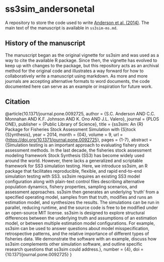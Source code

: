 # ss3sim_andersonetal

A repository to store the code used to write
[Anderson et al. (2014)](https://journals.plos.org/plosone/article?id=10.1371/journal.pone.0092725).
The main text of the manuscript is available in `ss3sim-ms.md`.

## History of the manuscript

The manuscript began as the original vignette for ss3sim and was used as a way
to cite the available R package. Since then, the vignette has evolved to keep
up with changes to the package, but this repository acts as an archival method
for the original code and illustrates a way forward for how to
collaboratively write a manuscript using markdown.
As more and more journals are accepting alternative formats to word documents,
the code documented here can serve as an example or inspiration for future work.

## Citation
@article{10.1371/journal.pone.0092725,
author = {S.C. Anderson AND C.C. Monnahan AND K.F. Johnson AND K. Ono AND J.L. Valero},
journal = {PLOS ONE},
publisher = {Public Library of Science},
title = {ss3sim: An {R} Package for Fisheries Stock Assessment Simulation with {S}tock {S}ynthesis},
year = 2014,
month = {04},
volume = 9,
url = {https://doi.org/10.1371/journal.pone.0092725},
pages = {1-7},
abstract = {Simulation testing is an important approach to evaluating fishery stock assessment methods. In the last decade, the fisheries stock assessment modeling framework Stock Synthesis (SS3) has become widely used around the world. However, there lacks a generalized and scriptable framework for SS3 simulation testing. Here, we introduce ss3sim, an R package that facilitates reproducible, flexible, and rapid end-to-end simulation testing with SS3. ss3sim requires an existing SS3 model configuration along with plain-text control files describing alternative population dynamics, fishery properties, sampling scenarios, and assessment approaches. ss3sim then generates an underlying ‘truth’ from a specified operating model, samples from that truth, modifies and runs an estimation model, and synthesizes the results. The simulations can be run in parallel, reducing runtime, and the source code is free to be modified under an open-source MIT license. ss3sim is designed to explore structural differences between the underlying truth and assumptions of an estimation model, or between multiple estimation model configurations. For example, ss3sim can be used to answer questions about model misspecification, retrospective patterns, and the relative importance of different types of fisheries data. We demonstrate the software with an example, discuss how ss3sim complements other simulation software, and outline specific research questions that ss3sim could address.},
number = {4},
doi = {10.1371/journal.pone.0092725}
}
